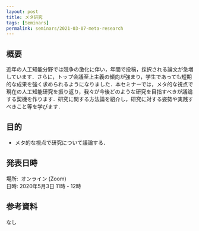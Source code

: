 ```yaml
---
layout: post
title: メタ研究
tags: [Seminars]
permalink: seminars/2021-03-07-meta-research
---
```


## 概要
近年の人工知能分野では競争の激化に伴い，年間で投稿，採択される論文が急増しています．さらに，トップ会議至上主義の傾向が強まり，学生であっても短期的な成果を強く求められるようになりました．本セミナーでは，メタ的な視点で現在の人工知能研究を振り返り，我々が今後どのような研究を目指すべきが議論する契機を作ります．研究に関する方法論を紹介し，研究に対する姿勢や実践すべきこと等を学びます．

## 目的
- メタ的な視点で研究について議論する．

## 発表日時
場所:  オンライン (Zoom) \
日時: 2020年5月3日 11時 - 12時

## 参考資料
なし